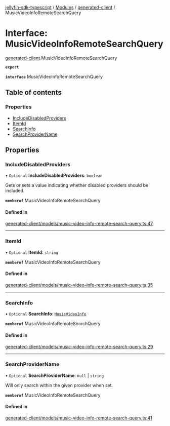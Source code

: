 [jellyfin-sdk-typescript](../README.md) / [Modules](../modules.md) / [generated-client](../modules/generated_client.md) / MusicVideoInfoRemoteSearchQuery

# Interface: MusicVideoInfoRemoteSearchQuery

[generated-client](../modules/generated_client.md).MusicVideoInfoRemoteSearchQuery

**`export`**

**`interface`** MusicVideoInfoRemoteSearchQuery

## Table of contents

### Properties

- [IncludeDisabledProviders](generated_client.MusicVideoInfoRemoteSearchQuery.md#includedisabledproviders)
- [ItemId](generated_client.MusicVideoInfoRemoteSearchQuery.md#itemid)
- [SearchInfo](generated_client.MusicVideoInfoRemoteSearchQuery.md#searchinfo)
- [SearchProviderName](generated_client.MusicVideoInfoRemoteSearchQuery.md#searchprovidername)

## Properties

### IncludeDisabledProviders

• `Optional` **IncludeDisabledProviders**: `boolean`

Gets or sets a value indicating whether disabled providers should be included.

**`memberof`** MusicVideoInfoRemoteSearchQuery

#### Defined in

[generated-client/models/music-video-info-remote-search-query.ts:47](https://github.com/thornbill/jellyfin-sdk-typescript/blob/644c849/src/generated-client/models/music-video-info-remote-search-query.ts#L47)

___

### ItemId

• `Optional` **ItemId**: `string`

**`memberof`** MusicVideoInfoRemoteSearchQuery

#### Defined in

[generated-client/models/music-video-info-remote-search-query.ts:35](https://github.com/thornbill/jellyfin-sdk-typescript/blob/644c849/src/generated-client/models/music-video-info-remote-search-query.ts#L35)

___

### SearchInfo

• `Optional` **SearchInfo**: [`MusicVideoInfo`](generated_client.MusicVideoInfo.md)

**`memberof`** MusicVideoInfoRemoteSearchQuery

#### Defined in

[generated-client/models/music-video-info-remote-search-query.ts:29](https://github.com/thornbill/jellyfin-sdk-typescript/blob/644c849/src/generated-client/models/music-video-info-remote-search-query.ts#L29)

___

### SearchProviderName

• `Optional` **SearchProviderName**: ``null`` \| `string`

Will only search within the given provider when set.

**`memberof`** MusicVideoInfoRemoteSearchQuery

#### Defined in

[generated-client/models/music-video-info-remote-search-query.ts:41](https://github.com/thornbill/jellyfin-sdk-typescript/blob/644c849/src/generated-client/models/music-video-info-remote-search-query.ts#L41)
